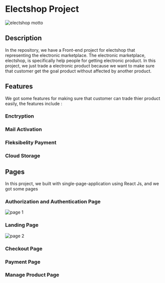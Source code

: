 # Electshop Project

![electshop motto](https://user-images.githubusercontent.com/95269946/169771744-74b70bbb-1281-4f4b-8266-0f51edb1ab7b.png)


## Description

In the repository, we have a Front-end project for electshop that representing the electronic marketplace. The electronic marketplace, electshop, is specifically help people for getting electronic product. In this project, we just trade a electronic product because we want to make sure that customer get the goal product without affected by another product. 

## Features
We got some features for making sure that customer can trade thier product easily, the features include :

### Enctryption 
### Mail Activation
### Fleksibelity Payment
### Cloud Storage

## Pages
In this project, we built with single-page-application using React Js, and we got some pages

### Authorization and Authentication Page
![page 1](https://user-images.githubusercontent.com/95269946/169774256-93fcd96d-b95c-427b-a399-3c540b2a406c.png)
### Landing Page
![page 2](https://user-images.githubusercontent.com/95269946/169774294-6fab023f-7668-4d72-bc28-9d8ab2f0ef85.png)
### Checkout Page

### Payment Page

### Manage Product Page
